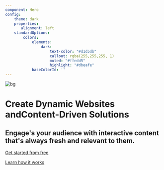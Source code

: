 ```yaml
---
component: Hero
config:
    theme: dark
    properties:
       alignment: left 
    standardOptions:
        colors:
            elements:
                dark:
                    text-color: "#d1d5db"
                    callout: rgba(255,255,255, 1)
                    muted: "#ffedd5"
                    highlight: "#dbeafe"
            baseColorId: ''
---
```


![bg](banner:http://127.0.0.1:3000/img/bg.webp "the background picture of hero")

# Create Dynamic Websites andContent-Driven Solutions

## Engage's your audience with interactive content that's always fresh and relevant to them.

[Get started from free](https://example.com)

[Learn how it works](https://example.com)